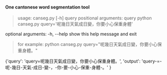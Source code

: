 #### One cantonese word segmentation tool

> usage: canseg.py [-h] query 
positional arguments:
  query       python canseg.py query='呢幾日天氣成日變，你要小心保重身體' 

optional arguments:
  -h, --help  show this help message and exit

> for example: 
> python canseg.py query="呢幾日天氣成日變，你要小心保重身體。"  

{'query': 'query=呢幾日天氣成日變，你要小心保重身體。', 
'output': 'query-=-呢-幾日-天氣-成日-變-，-你-要-小心-保重-身體-。'
}

